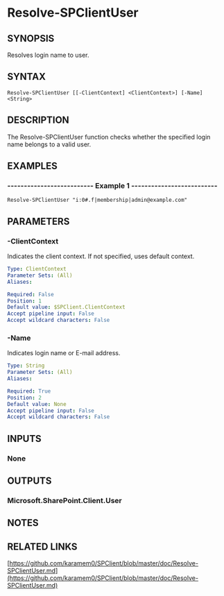 # Resolve-SPClientUser

## SYNOPSIS
Resolves login name to user.

## SYNTAX

```
Resolve-SPClientUser [[-ClientContext] <ClientContext>] [-Name] <String>
```

## DESCRIPTION
The Resolve-SPClientUser function checks whether the specified login name belongs to a valid user.

## EXAMPLES

### -------------------------- Example 1 --------------------------
```
Resolve-SPClientUser "i:0#.f|membership|admin@example.com"
```

## PARAMETERS

### -ClientContext
Indicates the client context.
If not specified, uses default context.

```yaml
Type: ClientContext
Parameter Sets: (All)
Aliases: 

Required: False
Position: 1
Default value: $SPClient.ClientContext
Accept pipeline input: False
Accept wildcard characters: False
```

### -Name
Indicates login name or E-mail address.

```yaml
Type: String
Parameter Sets: (All)
Aliases: 

Required: True
Position: 2
Default value: None
Accept pipeline input: False
Accept wildcard characters: False
```

## INPUTS

### None

## OUTPUTS

### Microsoft.SharePoint.Client.User

## NOTES

## RELATED LINKS

[https://github.com/karamem0/SPClient/blob/master/doc/Resolve-SPClientUser.md](https://github.com/karamem0/SPClient/blob/master/doc/Resolve-SPClientUser.md)

